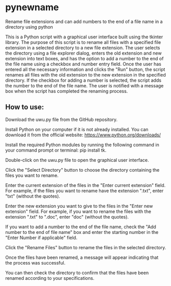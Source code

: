 # pynewname
Rename file extensions and can add numbers to the end of a file name in a directory using python

This is a Python script with a graphical user interface built using the tkinter library. The purpose of this script is to rename all files with a specified file extension in a selected directory to a new file extension. The user selects the directory using a file explorer dialog, enters the old extension and new extension into text boxes, and has the option to add a number to the end of the file name using a checkbox and number entry field. Once the user has entered all the necessary information and clicks the "Run" button, the script renames all files with the old extension to the new extension in the specified directory. If the checkbox for adding a number is selected, the script adds the number to the end of the file name. The user is notified with a message box when the script has completed the renaming process.

## How to use:

Download the uwu.py file from the GitHub repository.

Install Python on your computer if it is not already installed. You can download it from the official website: https://www.python.org/downloads/

Install the required Python modules by running the following command in your command prompt or terminal: pip install tk.

Double-click on the uwu.py file to open the graphical user interface.

Click the "Select Directory" button to choose the directory containing the files you want to rename.

Enter the current extension of the files in the "Enter current extension" field. For example, if the files you want to rename have the extension ".txt", enter "txt" (without the quotes).

Enter the new extension you want to give to the files in the "Enter new extension" field. For example, if you want to rename the files with the extension ".txt" to ".doc", enter "doc" (without the quotes).

If you want to add a number to the end of the file name, check the "Add number to the end of file name" box and enter the starting number in the "Enter Number if applicable" field.

Click the "Rename Files" button to rename the files in the selected directory.

Once the files have been renamed, a message will appear indicating that the process was successful.

You can then check the directory to confirm that the files have been renamed according to your specifications.
